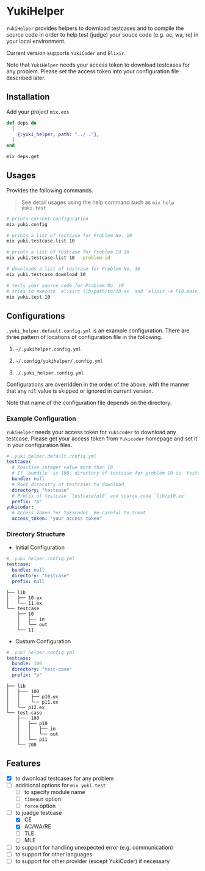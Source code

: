 # YukiHelper

`YukiHelper` provides helpers to download testcases and to compile the source code in order to help test (judge) your souce code (e.g. ac, wa, re) in your local environment.

Current version supports `YukiCoder` and `Elixir`.

Note that `YukiHelper` needs your access token to download testcases for any problem.
Please set the access token into your configuration file described later.

## Installation

Add your project `mix.exs`

```elixir
def deps do
  [
    {:yuki_helper, path: "../.."},
  ]
end
```

```sh
mix deps.get
```

## Usages

Provides the following commands.

> See detail usages using the help command such as `mix help yuki.test`

```sh
# prints current configuration
mix yuki.config

# prints a list of testcase for Problem No. 10
mix yuki.testcase.list 10

# prints a list of testcase for Problem Id 10
mix yuki.testcase.list 10 --problem-id

# downloads a list of testcase for Problem No. 10
mix yuki.testcase.download 10

# tests your source code for Problem No. 10
# tries to execute `elixirc lib/path/to/10.ex` and `elixir -e P10.main` sequentially
mix yuki.test 10
```

## Configurations

`.yuki_helper.default.config.yml` is an example configuration.
There are three pattern of locations of configuration file in the following.

1. `~/.yukihelper.config.yml`

2. `~/.config/yukihelper/.config.yml`

3. `./.yuki_helper.config.yml`

Configurations are overridden in the order of the above, with the manner that any `nil` value is skipped or ignored in current version.

Note that name of the configuration file depends on the directory.

### Example Configuration

`YukiHelper` needs your access token for `Yukicoder` to download any testcase.
Please get your access token from `Yukicoder` homepage and set it in your configuration files.

```yaml
# .yuki_helper.default.config.yml
testcase:
  # Positive integer value more than 10.
  # If `bundile` is 100, directory of testcase for problem 10 is `testcase/100/p10`.
  bundle: null
  # Root direcotry of testcases to download
  directory: "testcase"
  # Prefix of testcase `testcase/p10` and source code `lib/p10.ex`
  prefix: "p"
yukicoder:
  # Access Token for Yukicoder. Be careful to treat.
  access_token: "your access token"
```

### Directory Structure

- Initial Configuration

```yml
# .yuki_helper.config.yml
testcase:
  bundle: null
  directory: "testcase"
  prefix: null
```

```console
├── lib
│   ├── 10.ex
│   └── 11.ex
└── testcase
    ├── 10
    │   ├── in
    │   └── out
    └── 11
```

- Custum Configuration

```yml
# .yuki_helper.config.yml
testcase:
  bundle: 100
  directory: "test-case"
  prefix: "p"
```

```console
├── lib
│   ├─── 100
│   │    ├── p10.ex
│   │    └── p11.ex
│   └── p12.ex
└── test-case
    ├─── 100
    │   ├── p10
    │   │   ├── in
    │   │   └── out
    │   └── p11
    └── 200
```

## Features

- [x] to dwonload testcases for any problem
- [ ] additional options for `mix yuki.test`
  - [ ] to specify module name
  - [ ] `timeout` option
  - [ ] `force` option
- [ ] to juadge testcase
  - [x] CE
  - [x] AC/WA/RE
  - [ ] TLE
  - [ ] MLE
- [ ] to support for handling unexpected error (e.g. communication)
- [ ] to support for other languages
- [ ] to support for other provider (except YukiCoder) if necessary
